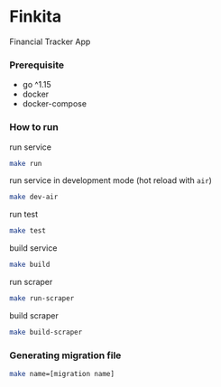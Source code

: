 # Finkita

Financial Tracker App

### Prerequisite

- go ^1.15
- docker
- docker-compose

### How to run

run service

```bash
make run
```

run service in development mode (hot reload with `air`)

```bash
make dev-air
```

run test

```bash
make test
```

build service

```bash
make build
```

run scraper

```bash
make run-scraper
```

build scraper

```bash
make build-scraper
```

### Generating migration file

```bash
make name=[migration name]
```
